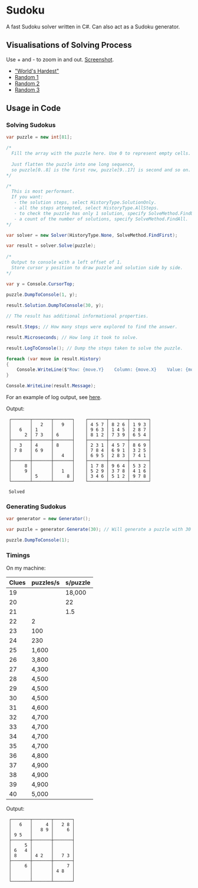 # Sudoku

A fast Sudoku solver written in C#. Can also act as a Sudoku generator.

## Visualisations of Solving Process

Use + and - to zoom in and out. [Screenshot](screenshot.png).

- ["World's Hardest"](https://html-preview.github.io/?url=https://github.com/stevehjohn/Sudoku/blob/master/Visualisations/World%20Hardest.html)
- [Random 1](https://html-preview.github.io/?url=https://github.com/stevehjohn/Sudoku/blob/master/Visualisations/vis-1.html)
- [Random 2](https://html-preview.github.io/?url=https://github.com/stevehjohn/Sudoku/blob/master/Visualisations/vis-2.html)
- [Random 3](https://html-preview.github.io/?url=https://github.com/stevehjohn/Sudoku/blob/master/Visualisations/vis-3.html)

## Usage in Code

### Solving Sudokus

```csharp
var puzzle = new int[81];

/*
  Fill the array with the puzzle here. Use 0 to represent empty cells.
  
  Just flatten the puzzle into one long sequence,
  so puzzle[0..8] is the first row, puzzle[9..17] is second and so on.
*/

/*
  This is most performant.
  If you want:
   - the solution steps, select HistoryType.SolutionOnly.
   - all the steps attempted, select HistoryType.AllSteps.
   - to check the puzzle has only 1 solution, specify SolveMethod.FindUnique.
   - a count of the number of solutions, specify SolveMethod.FindAll.
*/

var solver = new Solver(HistoryType.None, SolveMethod.FindFirst);

var result = solver.Solve(puzzle);
        
/*
  Output to console with a left offset of 1.
  Store cursor y position to draw puzzle and solution side by side.
*/

var y = Console.CursorTop;

puzzle.DumpToConsole(1, y);
        
result.Solution.DumpToConsole(30, y);

// The result has additional informational properties.

result.Steps; // How many steps were explored to find the answer.

result.Microseconds; // How long it took to solve.

result.LogToConsole(); // Dump the steps taken to solve the puzzle.

foreach (var move in result.History)
{
    Console.WriteLine($"Row: {move.Y}    Column: {move.X}    Value: {move.Value}");        
}

Console.WriteLine(result.Message);
```

For an example of log output, see [here](Example%20Log.md).

Output:

```
 ┌───────┬───────┬───────┐    ┌───────┬───────┬───────┐
 │       │   2   │   9   │    │ 4 5 7 │ 8 2 6 │ 1 9 3 │
 │   6   │ 1     │       │    │ 9 6 3 │ 1 4 5 │ 2 8 7 │
 │     2 │ 7 3   │ 6     │    │ 8 1 2 │ 7 3 9 │ 6 5 4 │
 ├───────┼───────┼───────┤    ├───────┼───────┼───────┤
 │   3   │ 4     │ 8     │    │ 2 3 1 │ 4 5 7 │ 8 6 9 │
 │ 7 8   │ 6 9   │       │    │ 7 8 4 │ 6 9 1 │ 3 2 5 │
 │       │       │   4   │    │ 6 9 5 │ 2 8 3 │ 7 4 1 │
 ├───────┼───────┼───────┤    ├───────┼───────┼───────┤
 │     8 │       │       │    │ 1 7 8 │ 9 6 4 │ 5 3 2 │
 │     9 │       │   1   │    │ 5 2 9 │ 3 7 8 │ 4 1 6 │
 │       │ 5     │     8 │    │ 3 4 6 │ 5 1 2 │ 9 7 8 │
 └───────┴───────┴───────┘    └───────┴───────┴───────┘
 
 Solved
```

### Generating Sudokus

```csharp
var generator = new Generator();

var puzzle = generator.Generate(30); // Will generate a puzzle with 30 clues. Can get quite slow below 22.

puzzle.DumpToConsole(1);
```

### Timings

On my machine:

| Clues | puzzles/s | s/puzzle |
|-------|-----------|----------|
| 19    |           | 18,000   |
| 20    |           | 22       |
| 21    |           | 1.5      |
| 22    | 2         |          |
| 23    | 100       |          |
| 24    | 230       |          |
| 25    | 1,600     |          |
| 26    | 3,800     |          |
| 27    | 4,300     |          |
| 28    | 4,500     |          |
| 29    | 4,500     |          |
| 30    | 4,500     |          |
| 31    | 4,600     |          |
| 32    | 4,700     |          |
| 33    | 4,700     |          |
| 34    | 4,700     |          |
| 35    | 4,700     |          |
| 36    | 4,800     |          |
| 37    | 4,900     |          |
| 38    | 4,900     |          |
| 39    | 4,900     |          |
| 40    | 5,000     |          |

Output:

```
 ┌───────┬───────┬───────┐
 │   6   │     4 │   2 8 │
 │       │   8 9 │     6 │
 │ 9 5   │       │       │
 ├───────┼───────┼───────┤
 │     5 │       │       │
 │ 6   4 │       │       │
 │ 8     │ 4 2   │   7 3 │
 ├───────┼───────┼───────┤
 │     6 │       │     7 │
 │       │       │ 4 8   │
 │       │       │       │
 └───────┴───────┴───────┘
```